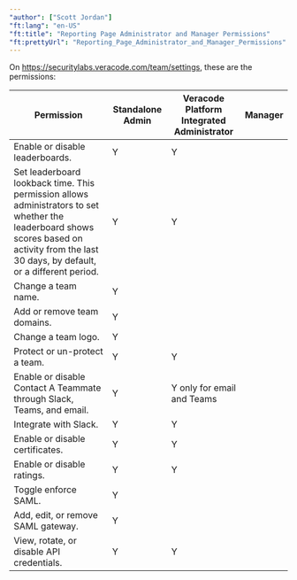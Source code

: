 ```yaml
---
"author": ["Scott Jordan"]
"ft:lang": "en-US"
"ft:title": "Reporting Page Administrator and Manager Permissions"
"ft:prettyUrl": "Reporting_Page_Administrator_and_Manager_Permissions"
---
```


On https://securitylabs.veracode.com/team/settings, these are the permissions:                 

|Permission|Standalone Admin|Veracode Platform Integrated Administrator|Manager|
|--------------|----------|-------------|----------|
|Enable or disable leaderboards.|Y        |Y    |                                            
|Set leaderboard lookback time. This permission allows administrators to set whether the leaderboard shows scores based on activity from the last 30 days, by default, or a different period.|Y     |Y   |                                                                    
|Change a team name.             |Y                    |   
|Add or remove team domains.   |Y                       |
|Change a team logo.             |Y                       |
|Protect or un-protect a team. |Y      |Y       |        
|Enable or disable Contact A Teammate through Slack, Teams, and email. |Y     |Y only for email and Teams |
|Integrate with Slack.   |Y   |Y   |                             
|Enable or disable certificates. |Y  |Y      |   
|Enable or disable ratings.    |Y      |Y      |                                                                                
|Toggle enforce SAML.   |Y       | |                                                                                                   
|Add, edit, or remove SAML gateway. |Y | |    
|View, rotate, or disable API credentials. |Y|Y |
